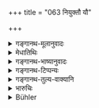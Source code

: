 +++
title = "063 नियुक्तौ यौ"

+++

<details><summary>गङ्गानथ-मूलानुवादः</summary>

If the two persons thus ‘authorised’ renounce the law and act from carnal desire, both would become outcasts,—being like one who has intercourse with his daughter-in-law and one who defiles the bed of his elder.—(63)
</details>

<details><summary>मेधातिथिः</summary>

**विधिम्** "घृताक्तः" (म्ध् ९.६०) इत्यादिः । तदतिक्रमे पातित्यम् । **नियुक्तो** ज्येष्ठः, **स्नुषागः** पुमान्, **गुरुतल्पगः** कनीयान् ॥ ९.६३ ॥
</details>

<details><summary>गङ्गानथ-भाष्यानुवादः</summary>

‘*Law*’—regarding ‘annointing with clarified butter’ and so forth. The transgression of the law leads to the parties becoming outcasts.

The ‘authorised’ elder brother being ‘one *who has intercourse with his daughter-in-law*’, and the younger brother being ‘one who defiles the bed of his elder’.—(63)
</details>

<details><summary>गङ्गानथ-टिप्पन्यः</summary>

This verse is quoted in *Vyavahāra-Bālambhaṭṭī*, (p. 523);—and in
*Dattakamīmāṃsā*.
</details>

<details><summary>गङ्गानथ-तुल्य-वाक्यानि</summary>

**(verses 9.60-68)  
**

See Comparative notes for [Verse 9.60].
</details>

<details><summary>भारुचिः</summary>

विधवानियोगविधीनां सर्वेषां व्यतिक्रमनिन्दार्थवादो ऽयम् अविशेषाद् विज्ञेयः, न केवलम् अनन्तरश्लोकस्य नियोगार्थनिर्वृत्त्युत्तरकालप्रतिषेधस्य । एष तावद् एव कारणाद् विधवानियोगः । अस्य प्रतिषेधः ॥ ९.६३ ॥
</details>

<details><summary>Bühler</summary>

063	If those two (being thus) appointed deviate from the rule and act from carnal desire, they will both become outcasts, (as men) who defile the bed of a daughter-in-law or of a Guru.
</details>
